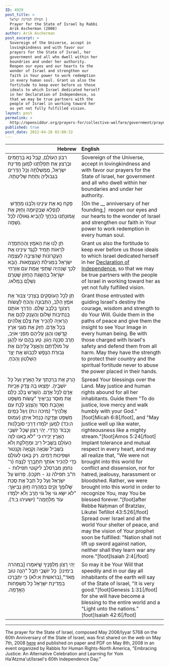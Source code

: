 ```yaml
---
ID: 4929
post_title: >
  תפילה למדינת ישראל |
  Prayer for the State of Israel by Rabbi
  Arik Ascherman (2008)
author: Arik Ascherman
post_excerpt: >
  Sovereign of the Universe, accept in
  lovingkindness and with favor our
  prayers for the State of Israel, her
  government and all who dwell within her
  boundries and under her authority.
  Reopen our eyes and our hearts to the
  wonder of Israel and strengthen our
  faith in Your power to work redemption
  in every human soul. Grant us also the
  fortitude to keep ever before us those
  ideals to which Israel dedicated herself
  in her Declaration of Independence, so
  that we may be true partners with the
  people of Israel in working toward her
  as yet not fully fulfilled vision.
layout: post
permalink: >
  http://opensiddur.org/prayers-for/collective-welfare/government/prayer-for-the-state-of-israel-by-rabbi-arik-ascherman/
published: true
post_date: 2012-04-26 02:08:32
---
```

<table style="margin-left: auto;margin-right: auto;" class="draggable">
<thead><tr><th id="x" style="text-align: right;">Hebrew</th><th style="text-align: left;">English</th></tr></thead>
<tbody>
<tr>
<td style="vertical-align: top;" width="46%">
<div class="liturgy"><span lang="he">
רִבּוֹן הָעוֹלָם, 
קַבֵּל נָא בְּרַחֲמִים וּבְרָצוּן 
אֶת תְּפִלָּתֵנוּ לְמַעַן מְדִינַת יִשְֹרָאֵל, 
מֶמְשַׁלְתָּהּ 
וְכָל הַדָּרִים בִּגְבוּלֶיהָ 
וְתַחַת שְׁלִיטָתָהּ.‏
</span></div></td>


<td style="vertical-align: top;" width="53%">
<div class="english">
Sovereign of the Universe, 
accept in lovingkindness and with favor 
our prayers for the State of Israel, 
her government 
and all who dwell within her boundaries 
and under her authority.</div>
</div></td>
</tr>


<tr>
<td style="vertical-align: top;" width="46%">
<div class="liturgy"><span lang="he">
&nbsp;
פְּקַח נָא אֶת עֵינֵינוּ וְלִבֵּנוּ מֵחָדָשׁ לַנִּפְלָא שְׁבְּקִיּוּמָהּ 
וְחַזֵּק אֶת אֱמוּנָתֵנוּ בְּכֹחֲךָ 
לְהָבִיא גְּאוּלָה לְכָל נְשָׁמָה. 
</span></div></td>


<td style="vertical-align: top;" width="53%">
<div class="english">
[On the __ anniversary of her founding,]&nbsp;
reopen our eyes and our hearts to the wonder of Israel 
and strengthen our faith in Your power 
to work redemption in every human soul. 
</div></td>
</tr>


<tr>
<td style="vertical-align: top;" width="46%">
<div class="liturgy"><span lang="he">
תֵּן לָנוּ אֶת הָאֹמֶץ וְהַהַתְמָדָה 
לִרְאוֹת תָּמִיד לְנֶגֶד עֵינֵינוּ 
אֶת הָעֶקְרוֹנוֹת שֶׁהִצִּיבָה לְעַצְמָהּ יִשְֹרָאֵל בִּמְגִילַת הָעַצְמָאוּת. 
הֲבֵא לְכַךְ שֶׁנִּהְיֶה שֻׁתָּפֵי אֱמֶת עִם אֶזְרְחֵי יִשְֹרָאֵל 
בְּהַשָֹגַת הֶחָזוֹן שֶׁטֶּרֶם נִשְׁלָם בִּמְלֹאוֹ.‏
</span></div></td>


<td style="vertical-align: top;" width="53%">
<div class="english">
Grant us also the fortitude 
to keep ever before us those ideals 
to which Israel dedicated herself in her <a href="http://www.mfa.gov.il/MFA/Peace+Process/Guide+to+the+Peace+Process/Declaration+of+Establishment+of+State+of+Israel.htm">Declaration of Independence</a>, 
so that we may be true partners with the people of Israel 
in working toward her as yet not fully fulfilled vision.
</div></td>
</tr>


<tr>
<td style="vertical-align: top;" width="46%">
<div class="liturgy"><span lang="he">
תֵּן לְכָל הָעוֹסְקִים בְּצָרְכֵי צִבּוּר אֶת אֹמֶץ הַלֵּב, 
הַתְּבוּנָה וְהַכֹּחַ לַעֲשֹוֹת רְצוֹנְךָ בְלֵבָב שָׁלֵם. 
הַדְרֵךְ אוֹתָם בִּנְתִיבוֹת שָׁלוֹם 
וְהַעֲנֵק לָהֶם אֶת הָרְאּיָה לְהַכִּיר אֶת צֶלֶם אֱלֹהִים בְּכָל אָדָם. 
חַזֵּק אֶת מְגִנֵּי אֶרֶץ קָדְשֵׁנוּ 
וְהָגֵן עֲלֵיהֶם מִפְּנֵי אוֹיֵב, חֶרֶב סַכָּנָה וְיָגוֹן. 
טַע בָּהֶם עֹז לְהָגֵן עַל מוֹלַדְתָּם 
וְהַאֲצֵל עֲלֵיהֶם אֶת גְבוּרַת הַנֶּפֶשׁ לִכְבּוֹשׁ אֶת יֵצֶר הַשִׁלְטוֹן וְהַכֹּחַ.‏
</span></div></td>

<td style="vertical-align: top;" width="53%">
<div class="english">
Grant those entrusted with guiding Israel's destiny 
the courage, wisdom and strength to do Your Will. 
Guide them in the paths of peace 
and give them the insight to see Your Image in every human being. 
Be with those charged with Israel's safety 
and defend them from all harm. 
May they have the strength to protect their country 
and the spiritual fortitude never to abuse the power placed in their hands.
</div></td>
</tr>


<tr>
<td style="vertical-align: top;" width="46%">
<div class="liturgy"><span lang="he">
הֲרֵק אֶת בִּרְכָתְךָ עַל הָאָרֶץ 
וְעַל כָּל יוֹשְׁבֶיהָ. 
יִמָּצְאוּ בָהּ צֶדֶק וּזְכֻיּוֹת אָדָם לְכָל אָדָם. 
הַשְׁרֵש בְּלֵב כֻּלָּם אֶת מוּסַר נְבִיאֶיךָ "עֲשׂוֹת מִשְׁפָּט וְאַהֲבַת חֶסֶד וְהַצְנֵעַ לֶכֶת עִם אֱלֹהֶיךָ" <span class="citation">(מיכה ו:ח)</span> 
וְיִגַּל כַּמַּיִם מִשְׁפָּט וּצְדָקָה כְּנַחַל אֵיתָן <span class="citation">(עמוס ה:כד)</span> 
לְמַעַן יִלְמְדוּ דַרְכֵי סוֹבְלָנוּת וְכָבוֹד הֲדָדִי. 
יְהִי רָצוֹן שֶׁכָּל יוֹשְׁבֵי הָאָרֶץ יַכִּירוּ כִּי "לֹא בָאנוּ לְזֶה הָעוֹלָם בִּשְׁבִיל רִיב וּמַחֲלֹקֶת 
וְלֹא בִּשְׁבִיל שִֹנְאָה וְקִנְאָה וְקִנְטוּר וּשְׁפִיכוּת דָּמִים. 
רַק בָּאנוּ לָעוֹלָם כְּדֵי לְהַכִּיר אוֹתְךָ תִתְבָּרַךְ לַנֶּצַח <span class="citation">(ר' נחמן מברסלב ליקוטי תפילות - ח"ב תפילה נג - תקכו)</span>. 
פְּרוֹשֹ עַל יִשְֹרָאֵל וְעַל כָּל תֵּבֵל אֶת סֻכַּת שְׁלוֹמֶךָ 
וְקַיֵּם בִּמְהֵרָה חֲזוֹן נְבִיאֶךָ: 
"לֹא יִשָּׂא גוֹי אֶל גּוֹי חֶרֶב וְלֹא יִלְמְדוּ עוֹד מִלְחָמָה" <span class="citation">(ישעיהו ב:ד)</span>.‏
</span></div></td>

<td style="vertical-align: top;" width="53%">
<div class="english">
Spread Your blessings over the Land. 
May justice and human rights abound for all her inhabitants. 
Guide them "To do justice, love mercy and walk humbly with your God."[foot]Micah 6:8[/foot], 
and "May justice well up like water, righteousness like a mighty stream."[foot]Amos 5:24[/foot]&nbsp;
Implant tolerance and mutual respect in every heart, 
and may all realize that, "We were not brought into this world for conflict and dissension, 
nor for hatred, jealousy, harassment or bloodshed. 
Rather, we were brought into this world in order to recognize You, 
may You be blessed forever."[foot]after Rebbe Naḥman of Bratzlav, Likutei Tefillot 43:526[/foot]&nbsp;  
Spread over Israel and all the world Your shelter of peace, 
and may the vision of Your prophet soon be fulfilled: 
"Nation shall not lift up sword against nation, neither shall they learn war any more."[foot]Isaiah 2:4[/foot]
</div></td>
</tr>


<tr>
<td style="vertical-align: top;" width="46%">
<div class="liturgy"><span lang="he">
יְהִי רָצוֹן מִלְפָנֶיךָ שֱׁיֹאמְרוּ [במהרה בימינו]&nbsp; 
כָּל יוֹשְׁבֵי תֵבֵל 
"הִנֵּה טוֹב מְאֹד",<span class="citation">(בראשית א:לא)</span> 
כִּי יִתְבָּרְכוּ בִּמְדִינַת יִשְּׁרָאֵל 
כָּל מִשְׁפְּחוֹת הָאֲדָמָה.‏
</span></div></td>

<td style="vertical-align: top;" width="53%">
<div class="english">
So may it be Your Will that speedily and in our day 
all inhabitants of the earth will say of the State of Israel, 
"It is very good."[foot]Genesis 1:31[/foot]&nbsp; 
for she will have become a blessing to the entire world 
and a "Light unto the nations."[foot]Isaiah 42:6[/foot]
</div></td>
</tr>
</tbody></table>

<hr />

The prayer for the State of Israel, composed May 2008/lyyar 5768 on the 60th Anniversary of the State of Israel, was first shared on the web on May 7th, 2008 <a href="http://groups.yahoo.com/group/Encounter-EMEM/message/9438">here</a> and published on paper and PDF on May 8th, 2008 in an event organized by Rabbis for Human Rights-North America, "Embracing Justice: An Alternative Celebration and Learning for Yom Ha'Atzma'ut/Israel's 60th Independence Day."